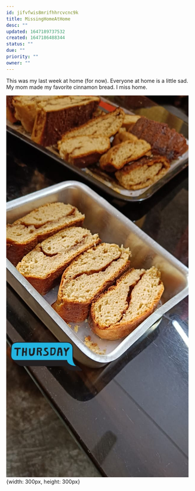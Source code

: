 ```yaml
---
id: jifvfwis8mrifhhrcvcnc9k
title: MissingHomeAtHome
desc: ""
updated: 1647189737532
created: 1647186488344
status: ""
due: ""
priority: ""
owner: ""
---
```


This was my last week at home (for now). Everyone at home is a little sad.
My mom made my favorite cinnamon bread. I miss home.

![Cinnamon](/assets/images/Cinnamon.jpeg){width: 300px, height: 300px}
